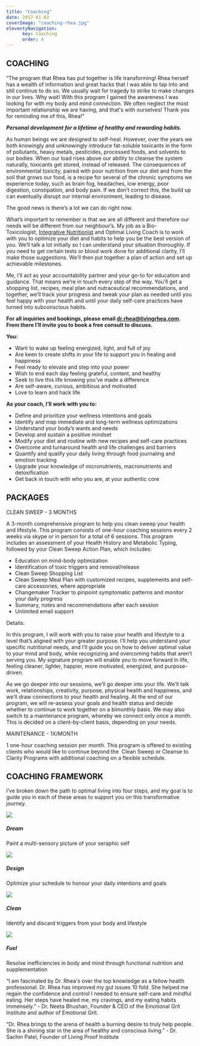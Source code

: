 ```yaml
---
title: "Coaching"
date: 2017-01-03
coverImage: "coaching-rhea.jpg"
eleventyNavigation:
      key: Coaching
      order: 4
---
```


## COACHING

“The program that Rhea has put together is life transforming! Rhea herself has a wealth of information and great hacks that I was able to tap into and still continue to do so. We usually wait for tragedy to strike to make changes in our lives. Why wait! With this program I gained the awareness I was looking for with my body and mind connection. We often neglect the most important relationship we are having, and that's with ourselves! Thank you for reminding me of this, Rhea!”

_**Personal development for a lifetime of healthy and rewarding habits.**_

As human beings we are designed to self-heal. However, over the years we both knowingly and unknowingly introduce fat-soluble toxicants in the form of pollutants, heavy metals, pesticides, processed foods, and solvents to our bodies. When our load rises above our ability to cleanse the system naturally, toxicants get stored, instead of released. The consequences of environmental toxicity, paired with poor nutrition from our diet and from the soil that grows our food, is a recipe for several of the chronic symptoms we experience today, such as brain fog, headaches, low energy, poor digestion, constipation, and body pain. If we don’t correct this, the build up can eventually disrupt our internal environment, leading to disease.

The good news is there’s a lot we can do right now.

What’s important to remember is that we are all different and therefore our needs will be different from our neighbour’s. My job as a Bio-Toxicologist, [Integrative Nutritionist](https://web.archive.org/web/20220128132323/https://www.livingrhea.com/scientific-wellness/integrative-health-coaches-role/) and Optimal Living Coach is to work with you to optimize your diet and habits to help you be the best version of you. We’ll talk a lot initially so I can understand your situation thoroughly. If you need to get certain tests or blood work done for additional clarity, I’ll make those suggestions. We’ll then put together a plan of action and set up achievable milestones.

Me, I’ll act as your accountability partner and your go-to for education and guidance. That means we’re in touch every step of the way. You’ll get a shopping list, recipes, meal plan and nutraceutical recommendations, and together, we’ll track your progress and tweak your plan as needed until you feel happy with your health and until your daily self-care practices have turned into subconscious habits.

**For all inquiries and bookings, please email dr.rhea@livingrhea.com. From there I’ll invite you to book a free consult to discuss.**

**You:**

- Want to wake up feeling energized, light, and full of joy
- Are keen to create shifts in your life to support you in healing and happiness
- Feel ready to elevate and step into your power
- Wish to end each day feeling grateful, content, and healthy
- Seek to live this life knowing you’ve made a difference
- Are self-aware, curious, ambitious and motivated
- Love to learn and hack life

**As your coach, I’ll work with you to:**

- Define and prioritize your wellness intentions and goals
- Identify and map immediate and long-term wellness optimizations
- Understand your body’s wants and needs
- Develop and sustain a positive mindset
- Modify your diet and routine with new recipes and self-care practices
- Overcome and turnaround health and life challenges and barriers
- Quantify and qualify your daily living through food journaling and emotion tracking
- Upgrade your knowledge of micronutrients, macronutrients and detoxification
- Get back in touch with who you are, at your authentic core

## PACKAGES

 CLEAN SWEEP - 3 MONTHS

A 3-month comprehensive program to help you clean sweep your health and lifestyle. This program consists of one-hour coaching sessions every 2 weeks via skype or in person for a total of 6 sessions. This program includes an assessment of your Health History and Metabolic Typing, followed by your Clean Sweep Action Plan, which includes:

- Education on mind-body optimization
- Identification of toxic triggers and removal/release
- Clean Sweep Shopping List
- Clean Sweep Meal Plan with customized recipes, supplements and self-care accessories, where appropriate
- Changemaker Tracker to pinpoint symptomatic patterns and monitor your daily progress
- Summary, notes and recommendations after each session
- Unlimited email support

Details:

In this program, I will work with you to raise your health and lifestyle to a level that’s aligned with your greater purpose. I’ll help you understand your specific nutritional needs, and I’ll guide you on how to deliver optimal value to your mind and body, while recognizing and overcoming habits that aren’t serving you. My signature program will enable you to move forward in life, feeling cleaner, lighter, happier, more motivated, energized, and purpose-driven.

As we go deeper into our sessions, we’ll go deeper into your life. We’ll talk work, relationships, creativity, purpose, physical health and happiness, and we’ll draw connections to your health and healing. At the end of our program, we will re-assess your goals and health status and decide whether to continue to work together on a bimonthly basis. We may also switch to a maintenance program, whereby we connect only once a month. This is decided on a client-by-client basis, depending on your needs.

MAINTENANCE - 1X/MONTH

1 one-hour coaching session per month. This program is offered to existing clients who would like to continue beyond the  Clean Sweep or Cleanse to Clarity Programs with additional coaching on a flexible schedule.

## COACHING FRAMEWORK

I’ve broken down the path to optimal living into four steps, and my goal is to guide you in each of these areas to support you on this transformative journey.

![](images/RHEA_30.jpg)

##### Dream

Paint a multi-sensory picture of your seraphic self

![](images/RHEA_29-1.jpg)

##### Design

Optimize your schedule to honour your daily intentions and goals

![](images/RHEA_37-1.jpg)

##### Clean

Identify and discard triggers from your body and lifestyle

![](images/RHEA_12.jpg)

##### Fuel

Resolve inefficiencies in body and mind through functional nutrition and supplementation

“I am fascinated by Dr. Rhea's over the top knowledge as a fellow health professional. Dr. Rhea has improved my gut issues 10 fold. She helped me regain the confidence and control I needed to ensure self-care and mindful eating. Her steps have healed me, my cravings, and my eating habits immensely.” - Dr. Neeta Bhushan, Founder & CEO of the Emotional Grit Institute and author of Emotional Grit.

“Dr. Rhea brings to the arena of health a burning desire to truly help people. She is a shining star in the area of healthy and conscious living.” - Dr. Sachin Patel, Founder of Living Proof Institute

